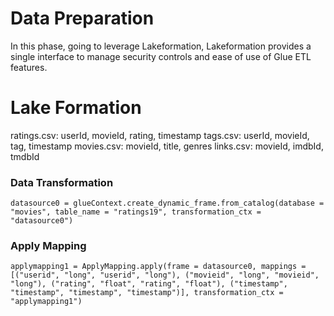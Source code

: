 # Data Preparation

In this phase, going to leverage Lakeformation, Lakeformation provides a single interface to manage security controls and ease of use of Glue ETL features.

# Lake Formation

ratings.csv: userId, movieId, rating, timestamp
tags.csv: userId, movieId, tag, timestamp
movies.csv: movieId, title, genres
links.csv: movieId, imdbId, tmdbId


### Data Transformation


```
datasource0 = glueContext.create_dynamic_frame.from_catalog(database = "movies", table_name = "ratings19", transformation_ctx = "datasource0")

```

### Apply Mapping

````
applymapping1 = ApplyMapping.apply(frame = datasource0, mappings = [("userid", "long", "userid", "long"), ("movieid", "long", "movieid", "long"), ("rating", "float", "rating", "float"), ("timestamp", "timestamp", "timestamp", "timestamp")], transformation_ctx = "applymapping1")
````

